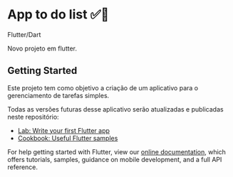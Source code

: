 # App to do list  ✅📖
 Flutter/Dart

Novo projeto em flutter. 

## Getting Started

Este projeto tem como objetivo a criação de um aplicativo para o gerenciamento de tarefas simples.

Todas as versões futuras desse aplicativo serão atualizadas e publicadas neste repositório:

- [Lab: Write your first Flutter app](https://flutter.dev/docs/get-started/codelab)
- [Cookbook: Useful Flutter samples](https://flutter.dev/docs/cookbook)

For help getting started with Flutter, view our
[online documentation](https://flutter.dev/docs), which offers tutorials,
samples, guidance on mobile development, and a full API reference.
